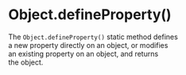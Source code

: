 # Object.defineProperty()

The `Object.defineProperty()` static method defines  
a new property directly on an object, or modifies  
an existing property on an object, and returns  
the object.  
